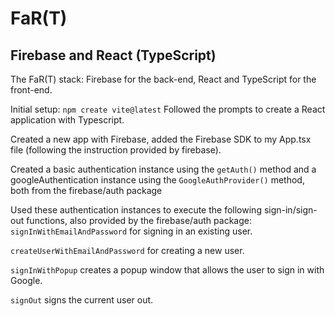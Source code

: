 # FaR(T)
## Firebase and React (TypeScript)

The FaR(T) stack: Firebase for the back-end, React and TypeScript for the front-end.

Initial setup:
`npm create vite@latest`
Followed the prompts to create a React application with Typescript.

Created a new app with Firebase, added the Firebase SDK to my App.tsx file (following the instruction provided by firebase).

Created a basic authentication instance using the `getAuth()` method and a googleAuthentication instance using the `GoogleAuthProvider()` method, both from the firebase/auth package 

Used these authentication instances to execute the following sign-in/sign-out functions, also provided by the firebase/auth package:
`signInWithEmailAndPassword` for signing in an existing user.

`createUserWithEmailAndPassword` for creating a new user.

`signInWithPopup` creates a popup window that allows the user to sign in with Google.

`signOut` signs the current user out.



